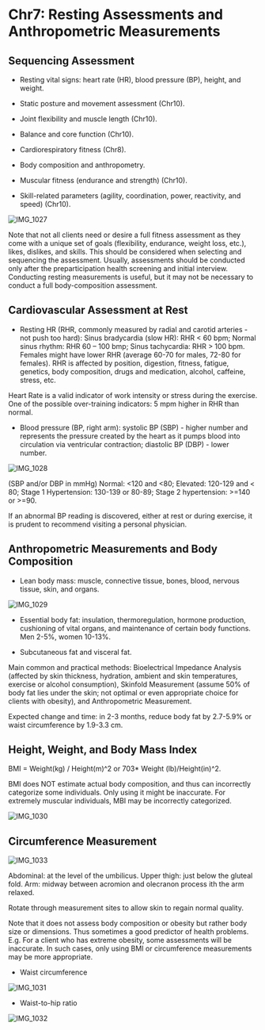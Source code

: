 # Chr7: Resting Assessments and Anthropometric Measurements

## Sequencing Assessment

- Resting vital signs: heart rate (HR), blood pressure (BP), height, and weight.

- Static posture and movement assessment (Chr10). 

- Joint flexibility and muscle length (Chr10).

- Balance and core function (Chr10).

- Cardiorespiratory fitness (Chr8).

- Body composition and anthropometry.

- Muscular fitness (endurance and strength) (Chr10).

- Skill-related parameters (agility, coordination, power, reactivity, and speed) (Chr10).

![IMG_1027](https://github.com/Shantang3/ACE-CPT-Notes/assets/25567822/b06829d4-0b1c-485c-8331-89b7ce718015)

Note that not all clients need or desire a full fitness assessment as they come with a unique set of goals (flexibility, endurance, weight loss, etc.), likes, dislikes, and skills. This should be considered when selecting and sequencing the assessment. Usually, assessments should be conducted only after the preparticipation health screening and initial interview. Conducting resting measurements is useful, but it may not be necessary to conduct a full body-composition assessment. 


## Cardiovascular Assessment at Rest

- Resting HR (RHR, commonly measured by radial and carotid arteries - not push too hard): Sinus bradycardia (slow HR): RHR < 60 bpm; Normal sinus rhythm: RHR 60 – 100 bmp; Sinus tachycardia: RHR > 100 bpm. Females might have lower RHR (average 60-70 for males, 72-80 for females). RHR is affected by position, digestion, fitness, fatigue, genetics, body composition, drugs and medication, alcohol, caffeine, stress, etc.

Heart Rate is a valid indicator of work intensity or stress during the exercise. One of the possible over-training indicators: 5 mpm higher in RHR than normal. 

- Blood pressure (BP, right arm): systolic BP (SBP) - higher number and represents the pressure created by the heart as it pumps blood into circulation via ventricular contraction; diastolic BP (DBP) - lower number.

![IMG_1028](https://github.com/Shantang3/ACE-CPT-Notes/assets/25567822/8285ff3e-0b3c-42bb-ab51-c36c2570d4d9)

(SBP and/or DBP in mmHg) Normal: <120 and <80; Elevated: 120-129 and < 80; Stage 1 Hypertension: 130-139 or 80-89; Stage 2 hypertension: >=140 or >=90.

If an abnormal BP reading is discovered, either at rest or during exercise, it is prudent to recommend visiting a personal physician. 


## Anthropometric Measurements and Body Composition

- Lean body mass: muscle, connective tissue, bones, blood, nervous tissue, skin, and organs.

![IMG_1029](https://github.com/Shantang3/ACE-CPT-Notes/assets/25567822/c0a81eff-a240-4f53-8f55-7223704ec277)

- Essential body fat: insulation, thermoregulation, hormone production, cushioning of vital organs, and maintenance of certain body functions. Men 2-5%, women 10-13%.

- Subcutaneous fat and visceral fat.

Main common and practical methods: Bioelectrical Impedance Analysis (affected by skin thickness, hydration, ambient and skin temperatures, exercise or alcohol consumption), Skinfold Measurement (assume 50% of body fat lies under the skin; not optimal or even appropriate choice for clients with obesity), and Anthropometric Measurement. 

Expected change and time: in 2-3 months, reduce body fat by 2.7-5.9% or waist circumference by 1.9-3.3 cm. 


## Height, Weight, and Body Mass Index

BMI = Weight(kg) / Height(m)^2 or 703* Weight (lb)/Height(in)^2. 

BMI does NOT estimate actual body composition, and thus can incorrectly categorize some individuals. Only using it might be inaccurate. For extremely muscular individuals, MBI may be incorrectly categorized.

![IMG_1030](https://github.com/Shantang3/ACE-CPT-Notes/assets/25567822/d3d42add-aefb-43b3-bf9b-ea51852d38a6)


## Circumference Measurement

![IMG_1033](https://github.com/Shantang3/ACE-CPT-Notes/assets/25567822/76bd4cdd-9765-425a-8a60-17c918db47b7)

Abdominal: at the level of the umbilicus. Upper thigh: just below the gluteal fold. Arm: midway between acromion and olecranon process ith the arm relaxed. 

Rotate through measurement sites to allow skin to regain normal quality. 

Note that it does not assess body composition or obesity but rather body size or dimensions. Thus sometimes a good predictor of health problems. E.g. For a client who has extreme obesity, some assessments will be inaccurate. In such cases, only using BMI or circumference measurements may be more appropriate.


- Waist circumference

![IMG_1031](https://github.com/Shantang3/ACE-CPT-Notes/assets/25567822/37bad9f0-0e2d-470d-962e-e12868ff063f)

- Waist-to-hip ratio

![IMG_1032](https://github.com/Shantang3/ACE-CPT-Notes/assets/25567822/7d0632b1-a55e-400c-b19a-feae6757da89)

